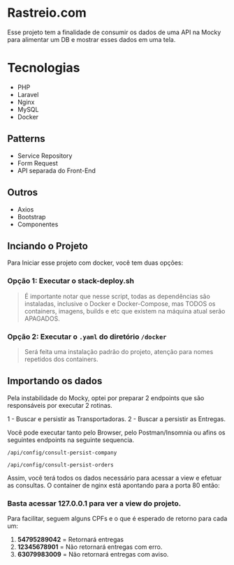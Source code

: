 # Rastreio.com

Esse projeto tem a finalidade de consumir os dados de uma API na Mocky para alimentar um DB e mostrar esses dados em uma tela.


# Tecnologias

- PHP
- Laravel
- Nginx
- MySQL
- Docker

## Patterns

- Service Repository
- Form Request
- API separada do Front-End

## Outros

- Axios
- Bootstrap
- Componentes

## Inciando o Projeto

Para Iniciar esse projeto com docker, você tem duas opções:

### Opção 1: Executar o stack-deploy.sh

> É importante notar que nesse script, todas as dependências são instaladas, inclusive o Docker e Docker-Compose, mas TODOS os containers, imagens, builds e etc que existem na máquina atual serão APAGADOS.

### Opção 2: Executar o `.yaml` do diretório `/docker`

> Será feita uma instalação padrão do projeto, atenção para nomes repetidos dos containers.

## Importando os dados
Pela instabilidade do Mocky, optei por preparar 2 endpoints que são responsáveis por executar 2 rotinas.

1 - Buscar e persistir as Transportadoras.
2 - Buscar a persistir as Entregas.

Você pode executar tanto pelo Browser, pelo Postman/Insomnia ou afins os seguintes endpoints na seguinte sequencia.

    /api/config/consult-persist-company

    /api/config/consult-persist-orders

Assim, você terá todos os dados necessário para acessar a view e efetuar as consultas.
O container de nginx está apontando para a porta 80 então:
### Basta acessar 127.0.0.1 para ver a view do projeto.
Para facilitar, seguem alguns CPFs e o que é esperado de retorno para cada um:

1. **54795289042** = Retornará entregas
2. **12345678901** = Não retornará entregas com erro.
3. **63079983009** = Não retornará entregas com aviso.
